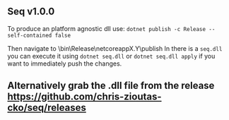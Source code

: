 ## Seq v1.0.0

To produce an platform agnostic dll use:
`dotnet publish -c Release --self-contained false`

Then navigate to \bin\Release\netcoreappX.Y\publish
In there is a `seq.dll` you can execute it using
`dotnet seq.dll` or `dotnet seq.dll apply` if you want to immediately push the changes.


## Alternatively grab the .dll file from the release https://github.com/chris-zioutas-cko/seq/releases
